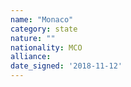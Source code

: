 ```yaml
---
name: "Monaco"
category: state
nature: ""
nationality: MCO
alliance: 
date_signed: '2018-11-12'
---
```

    